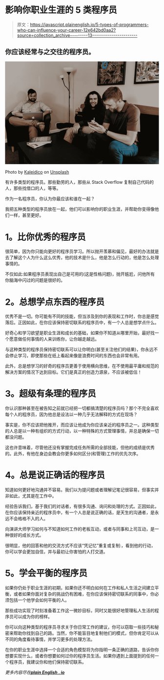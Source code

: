 # 影响你职业生涯的 5 类程序员

> 原文：<https://javascript.plainenglish.io/5-types-of-programmers-who-can-influence-your-career-12e642bd0aa2?source=collection_archive---------13----------------------->

## 你应该经常与之交往的程序员。

![](img/d5319e81222e68b7f84f496793f7993b.png)

Photo by [Kaleidico](https://unsplash.com/@kaleidico?utm_source=medium&utm_medium=referral) on [Unsplash](https://unsplash.com?utm_source=medium&utm_medium=referral)

有许多类型的程序员。那些勤劳的人，那些从 Stack Overflow 复制自己代码的人，那些找借口的人，等等。

作为一名程序员，你认为你最应该和谁在一起？

我把五种类型的程序员放在一起，他们可以影响你的职业生涯，并帮助你变得像他们一样，甚至更好。

# **1。比你优秀的程序员**

很简单，因为你只能向更好的程序员学习。所以抛开羡慕和偏见，最好的办法就是去了解这个人为什么这么优秀，他的技术是什么，他是怎么行动的，他是怎么处理事情的。

不仅如此:如果程序员表现出自己是可用的(这是性格问题)，抛开尴尬，问他所有你脑海中闪过的问题是很好的。

# **2。总想学点东西的程序员**

优秀不是一切。你可能有不同的技能，但当涉及到你的表现和工作时，你总是感觉落后。正因如此，在你应该保持密切联系的程序员中，有一个人总是想学点什么。

好奇心和学习欲望是职业生涯和成长的基础，如果你不知道从哪里开始，最好找一个愿意做任何事情的人来训练你，让你越走越远。

与这种类型的程序员保持密切联系可以让你明白(甚至关注他们的结果)，你永远不会停止学习，即使那些在纸上看起来像是浪费时间的东西也会非常有用。

此外，总是想学习的好奇的程序员更善于使用横向思维，在不使用最平庸和规范的解决方案的情况下达到目标。它们是真正的创造力源泉，不应该被低估！

# **3。超级有条理的程序员**

你认识那种甚至在被告知之前就已经把一切都搞清楚的程序员吗？那个不完全喜欢每个人的程序员，因为他总是设法以一种几乎无法解释的方式在现场？

事实是，你不应该把他推开，而应该让他成为你应该亲近的程序员之一。这种类型的人总是以一种有组织的方式行动，以一种特殊的方式管理事情，并总是确保一切都没问题。

这也许意味着，尽管他还没有掌握完成任务所需的全部技能，但他的成绩是优秀的。此外，有他在身边会教会你更多如何区分(和管理)工作的优先次序。

# **4。总是说正确话的程序员**

知道如何更好地沟通并不容易。我们以为提问题或者理解记笔记很容易，但事实并非如此，尤其是在工作中。

经验告诉我们，基于我们的对话者，有很多沟通、询问和处理的方式。正因如此，在你应该保持亲近的程序员中，有一个人总是说正确的话，是天生的沟通者，是永远不会格格不入的人。

向演讲大师学习如何与不知道如何工作的老板互动，或者与同事和上司互动，是一种很好的成长方式。

很明显，他的回答和他的交流方式不应该“凭记忆”重复或复制:，看到他的行动，你可以学会更加自信，并与最初让你害怕的人打交道。

# **5。学会平衡的程序员**

如果你仍处于职业生涯的初期，如果你还不明白如何在工作和私人生活之间建立平衡，或者如果你面对复杂的挑战仍有困难，在你应该保持密切联系的同事中，你必须包括一个他学会如何平衡的人。

那些成功实现了时刻准备着工作这一微妙目标，同时又能很好地管理私人生活的程序员可以成为你的榜样。

你可以向这种类型的程序员寻求关于你日常工作的建议，你可以窃取一些技巧和秘密来帮助你找到自己的路。当然，你不能盲目地复制他们的模式，但你肯定可以从不同的角度看待事情，并学习更多的处理方法。

在你的职业生涯中选择一个合适的角色模型将为你指明一条正确的道路，告诉你你想要实现什么，或者你想要如何过你的程序员生活。如果你遇到上面提到的任何一个程序员，我建议你和他们保持密切联系。

*更多内容尽在*[***plain English . io***](http://plainenglish.io/)